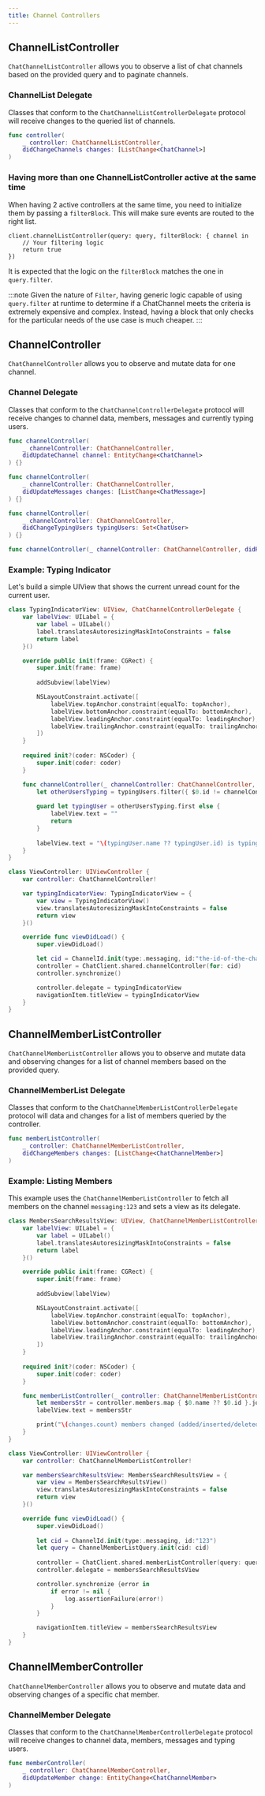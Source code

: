 ```yaml
---
title: Channel Controllers
---
```


## ChannelListController

`ChatChannelListController` allows you to observe a list of chat channels based on the provided query and to paginate channels.

### ChannelList Delegate

Classes that conform to the `ChatChannelListControllerDelegate` protocol will receive changes to the queried list of channels.

```swift
func controller(
    _ controller: ChatChannelListController,
    didChangeChannels changes: [ListChange<ChatChannel>]
)
```

### Having more than one ChannelListController active at the same time

When having 2 active controllers at the same time, you need to initialize them by passing a `filterBlock`. This will make sure events are routed to the right list.

```
client.channelListController(query: query, filterBlock: { channel in
    // Your filtering logic
    return true
})
```

It is expected that the logic on the `filterBlock` matches the one in `query.filter`.

:::note
Given the nature of `Filter`, having generic logic capable of using `query.filter` at runtime to determine if a ChatChannel meets the criteria is extremely expensive and complex. Instead, having a block that only checks for the particular needs of the use case is much cheaper.
:::

## ChannelController

`ChatChannelController` allows you to observe and mutate data for one channel.

### Channel Delegate

Classes that conform to the `ChatChannelControllerDelegate` protocol will receive changes to channel data, members, messages and currently typing users.

```swift
func channelController(
    _ channelController: ChatChannelController,
    didUpdateChannel channel: EntityChange<ChatChannel>
) {}

func channelController(
    _ channelController: ChatChannelController,
    didUpdateMessages changes: [ListChange<ChatMessage>]
) {}

func channelController(
    _ channelController: ChatChannelController,
    didChangeTypingUsers typingUsers: Set<ChatUser>
) {}

func channelController(_ channelController: ChatChannelController, didReceiveMemberEvent: MemberEvent) {}
```

### Example: Typing Indicator

Let's build a simple UIView that shows the current unread count for the current user.

```swift
class TypingIndicatorView: UIView, ChatChannelControllerDelegate {
    var labelView: UILabel = {
        var label = UILabel()
        label.translatesAutoresizingMaskIntoConstraints = false
        return label
    }()

    override public init(frame: CGRect) {
        super.init(frame: frame)
        
        addSubview(labelView)

        NSLayoutConstraint.activate([
            labelView.topAnchor.constraint(equalTo: topAnchor),
            labelView.bottomAnchor.constraint(equalTo: bottomAnchor),
            labelView.leadingAnchor.constraint(equalTo: leadingAnchor),
            labelView.trailingAnchor.constraint(equalTo: trailingAnchor)
        ])
    }
    
    required init?(coder: NSCoder) {
        super.init(coder: coder)
    }

    func channelController(_ channelController: ChatChannelController, didChangeTypingUsers typingUsers: Set<ChatUser>) {
        let otherUsersTyping = typingUsers.filter({ $0.id != channelController.client.currentUserId })
        
        guard let typingUser = otherUsersTyping.first else {
            labelView.text = ""
            return
        }
        
        labelView.text = "\(typingUser.name ?? typingUser.id) is typing ..."
    }
}

class ViewController: UIViewController {
    var controller: ChatChannelController!

    var typingIndicatorView: TypingIndicatorView = {
        var view = TypingIndicatorView()
        view.translatesAutoresizingMaskIntoConstraints = false
        return view
    }()

    override func viewDidLoad() {
        super.viewDidLoad()

        let cid = ChannelId.init(type:.messaging, id:"the-id-of-the-channel")
        controller = ChatClient.shared.channelController(for: cid)
        controller.synchronize()

        controller.delegate = typingIndicatorView
        navigationItem.titleView = typingIndicatorView
    }
}
```

## ChannelMemberListController

`ChatChannelMemberListController` allows you to observe and mutate data and observing changes for a list of channel members based on the provided query.

### ChannelMemberList Delegate

Classes that conform to the `ChatChannelMemberListControllerDelegate` protocol will data and changes for a list of members queried by the controller.

```swift
func memberListController(
    _ controller: ChatChannelMemberListController,
    didChangeMembers changes: [ListChange<ChatChannelMember>]
)
```

### Example: Listing Members

This example uses the `ChatChannelMemberListController` to fetch all members on the channel `messaging:123` and sets a view as its delegate.

```swift
class MembersSearchResultsView: UIView, ChatChannelMemberListControllerDelegate {
    var labelView: UILabel = {
        var label = UILabel()
        label.translatesAutoresizingMaskIntoConstraints = false
        return label
    }()

    override public init(frame: CGRect) {
        super.init(frame: frame)
        
        addSubview(labelView)

        NSLayoutConstraint.activate([
            labelView.topAnchor.constraint(equalTo: topAnchor),
            labelView.bottomAnchor.constraint(equalTo: bottomAnchor),
            labelView.leadingAnchor.constraint(equalTo: leadingAnchor),
            labelView.trailingAnchor.constraint(equalTo: trailingAnchor)
        ])
    }
    
    required init?(coder: NSCoder) {
        super.init(coder: coder)
    }

    func memberListController(_ controller: ChatChannelMemberListController, didChangeMembers changes: [ListChange<ChatChannelMember>]) {
        let membersStr = controller.members.map { $0.name ?? $0.id }.joined(separator: ", ")
        labelView.text = membersStr

        print("\(changes.count) members changed (added/inserted/deleted)")
    }
}

class ViewController: UIViewController {
    var controller: ChatChannelMemberListController!

    var membersSearchResultsView: MembersSearchResultsView = {
        var view = MembersSearchResultsView()
        view.translatesAutoresizingMaskIntoConstraints = false
        return view
    }()

    override func viewDidLoad() {
        super.viewDidLoad()
        
        let cid = ChannelId.init(type:.messaging, id:"123")
        let query = ChannelMemberListQuery.init(cid: cid)
        
        controller = ChatClient.shared.memberListController(query: query)
        controller.delegate = membersSearchResultsView

        controller.synchronize {error in
            if error != nil {
                log.assertionFailure(error!)
            }
        }

        navigationItem.titleView = membersSearchResultsView
    }
}
```

## ChannelMemberController

`ChatChannelMemberController` allows you to observe and mutate data and observing changes of a specific chat member.

### ChannelMember Delegate

Classes that conform to the `ChatChannelMemberControllerDelegate` protocol will receive changes to channel data, members, messages and typing users.

```swift
func memberController(
    _ controller: ChatChannelMemberController,
    didUpdateMember change: EntityChange<ChatChannelMember>
)
```
